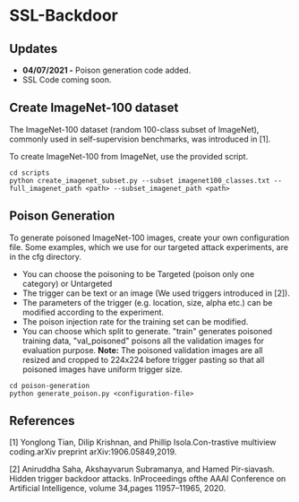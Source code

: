 # SSL-Backdoor

## Updates
+ **04/07/2021 -** Poison generation code added.
+ SSL Code coming soon.

## Create ImageNet-100 dataset
The ImageNet-100 dataset (random 100-class subset of ImageNet), commonly   used   in   self-supervision benchmarks, was introduced in [1].

To create ImageNet-100 from ImageNet, use the provided script.
```
cd scripts
python create_imagenet_subset.py --subset imagenet100_classes.txt --full_imagenet_path <path> --subset_imagenet_path <path>
```
## Poison Generation

To generate poisoned ImageNet-100 images, create your own configuration file. Some examples, which we use for our targeted attack experiments, are in the cfg directory. 

+ You can choose the poisoning to be Targeted (poison only one category) or Untargeted
+ The trigger can be text or an image (We used triggers introduced in [2]).
+ The parameters of the trigger (e.g. location, size, alpha etc.) can be modified according to the experiment.
+ The poison injection rate for the training set can be modified.
+ You can choose which split to generate. "train" generates poisoned training data, "val_poisoned" poisons all the validation images for evaluation purpose.
**Note:** The poisoned validation images are all resized and cropped to 224x224 before trigger pasting so that all poisoned images have uniform trigger size.
```
cd poison-generation
python generate_poison.py <configuration-file>
```

## References
[1] Yonglong  Tian,  Dilip  Krishnan,  and  Phillip  Isola.Con-trastive multiview coding.arXiv preprint arXiv:1906.05849,2019.

[2] Aniruddha Saha, Akshayvarun Subramanya, and Hamed Pir-siavash.  Hidden trigger backdoor attacks.  InProceedings ofthe AAAI Conference on Artificial Intelligence, volume 34,pages 11957–11965, 2020.